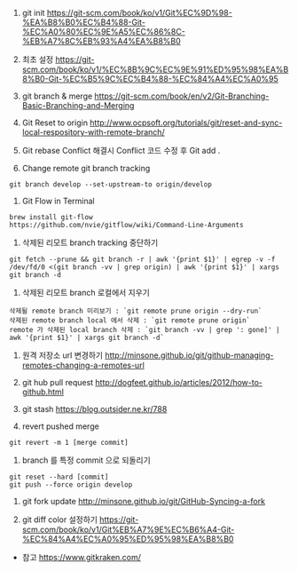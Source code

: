  1. git init
https://git-scm.com/book/ko/v1/Git%EC%9D%98-%EA%B8%B0%EC%B4%88-Git-%EC%A0%80%EC%9E%A5%EC%86%8C-%EB%A7%8C%EB%93%A4%EA%B8%B0

 1. 최초 설정
https://git-scm.com/book/ko/v1/%EC%8B%9C%EC%9E%91%ED%95%98%EA%B8%B0-Git-%EC%B5%9C%EC%B4%88-%EC%84%A4%EC%A0%95

 1. git branch & merge
https://git-scm.com/book/en/v2/Git-Branching-Basic-Branching-and-Merging

 1. Git Reset to origin
http://www.ocpsoft.org/tutorials/git/reset-and-sync-local-respository-with-remote-branch/

 1. Git rebase Conflict 해결시
Conflict 코드 수정 후 Git add . 

 1. Change remote git branch tracking
 ```
 git branch develop --set-upstream-to origin/develop
 ```
 1. Git Flow in Terminal
 ```
 brew install git-flow
 https://github.com/nvie/gitflow/wiki/Command-Line-Arguments
 ```

 1. 삭제된 리모트 branch tracking 중단하기
 ```
 git fetch --prune && git branch -r | awk '{print $1}' | egrep -v -f /dev/fd/0 <(git branch -vv | grep origin) | awk '{print $1}' | xargs git branch -d
 ```
 
 1. 삭제된 리모트 branch 로컬에서 지우기
 ```
 삭제될 remote branch 미리보기 : `git remote prune origin --dry-run`
 삭제된 remote branch local 에서 삭제 : `git remote prune origin`
 remote 가 삭제된 local branch 삭제 : `git branch -vv | grep ': gone]' | awk '{print $1}' | xargs git branch -d`
 ```
 
 1. 원격 저장소 url 변경하기
 http://minsone.github.io/git/github-managing-remotes-changing-a-remotes-url
 
 1. git hub pull request
 http://dogfeet.github.io/articles/2012/how-to-github.html

 1. git stash
 https://blog.outsider.ne.kr/788

 1. revert pushed merge
 ```
 git revert -m 1 [merge commit]
 ```
 
 1. branch 를 특정 commit 으로 되돌리기
 ```
 git reset --hard [commit]
 git push --force origin develop
 ```
 
 1. git fork update
 http://minsone.github.io/git/GitHub-Syncing-a-fork
 
 1. git diff color 설정하기
 https://git-scm.com/book/ko/v1/Git%EB%A7%9E%EC%B6%A4-Git-%EC%84%A4%EC%A0%95%ED%95%98%EA%B8%B0
 
 * 참고
 https://www.gitkraken.com/
